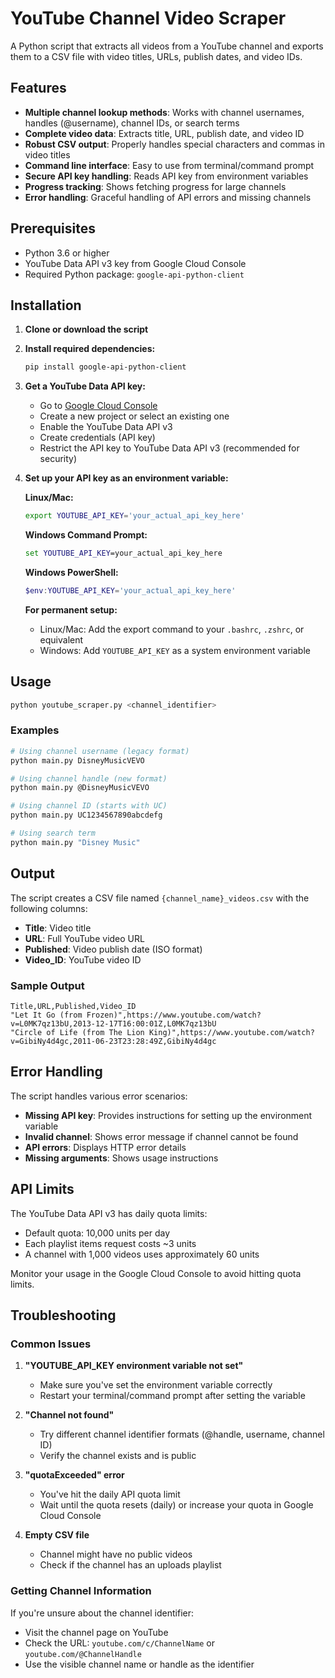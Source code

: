 # YouTube Channel Video Scraper

A Python script that extracts all videos from a YouTube channel and exports them to a CSV file with video titles, URLs, publish dates, and video IDs.

## Features

- **Multiple channel lookup methods**: Works with channel usernames, handles (@username), channel IDs, or search terms
- **Complete video data**: Extracts title, URL, publish date, and video ID
- **Robust CSV output**: Properly handles special characters and commas in video titles
- **Command line interface**: Easy to use from terminal/command prompt
- **Secure API key handling**: Reads API key from environment variables
- **Progress tracking**: Shows fetching progress for large channels
- **Error handling**: Graceful handling of API errors and missing channels

## Prerequisites

- Python 3.6 or higher
- YouTube Data API v3 key from Google Cloud Console
- Required Python package: `google-api-python-client`

## Installation

1. **Clone or download the script**

2. **Install required dependencies:**
   ```bash
   pip install google-api-python-client
   ```

3. **Get a YouTube Data API key:**
   - Go to [Google Cloud Console](https://console.cloud.google.com/)
   - Create a new project or select an existing one
   - Enable the YouTube Data API v3
   - Create credentials (API key)
   - Restrict the API key to YouTube Data API v3 (recommended for security)

4. **Set up your API key as an environment variable:**

   **Linux/Mac:**
   ```bash
   export YOUTUBE_API_KEY='your_actual_api_key_here'
   ```
   
   **Windows Command Prompt:**
   ```cmd
   set YOUTUBE_API_KEY=your_actual_api_key_here
   ```
   
   **Windows PowerShell:**
   ```powershell
   $env:YOUTUBE_API_KEY='your_actual_api_key_here'
   ```

   **For permanent setup:**
   - Linux/Mac: Add the export command to your `.bashrc`, `.zshrc`, or equivalent
   - Windows: Add `YOUTUBE_API_KEY` as a system environment variable

## Usage

```bash
python youtube_scraper.py <channel_identifier>
```

### Examples

```bash
# Using channel username (legacy format)
python main.py DisneyMusicVEVO

# Using channel handle (new format)
python main.py @DisneyMusicVEVO

# Using channel ID (starts with UC)
python main.py UC1234567890abcdefg

# Using search term
python main.py "Disney Music"
```

## Output

The script creates a CSV file named `{channel_name}_videos.csv` with the following columns:

- **Title**: Video title
- **URL**: Full YouTube video URL
- **Published**: Video publish date (ISO format)
- **Video_ID**: YouTube video ID

### Sample Output
```csv
Title,URL,Published,Video_ID
"Let It Go (from Frozen)",https://www.youtube.com/watch?v=L0MK7qz13bU,2013-12-17T16:00:01Z,L0MK7qz13bU
"Circle of Life (from The Lion King)",https://www.youtube.com/watch?v=GibiNy4d4gc,2011-06-23T23:28:49Z,GibiNy4d4gc
```

## Error Handling

The script handles various error scenarios:

- **Missing API key**: Provides instructions for setting up the environment variable
- **Invalid channel**: Shows error message if channel cannot be found
- **API errors**: Displays HTTP error details
- **Missing arguments**: Shows usage instructions

## API Limits

The YouTube Data API v3 has daily quota limits:

- Default quota: 10,000 units per day
- Each playlist items request costs ~3 units
- A channel with 1,000 videos uses approximately 60 units

Monitor your usage in the Google Cloud Console to avoid hitting quota limits.

## Troubleshooting

### Common Issues

1. **"YOUTUBE_API_KEY environment variable not set"**
   - Make sure you've set the environment variable correctly
   - Restart your terminal/command prompt after setting the variable

2. **"Channel not found"**
   - Try different channel identifier formats (@handle, username, channel ID)
   - Verify the channel exists and is public

3. **"quotaExceeded" error**
   - You've hit the daily API quota limit
   - Wait until the quota resets (daily) or increase your quota in Google Cloud Console

4. **Empty CSV file**
   - Channel might have no public videos
   - Check if the channel has an uploads playlist

### Getting Channel Information

If you're unsure about the channel identifier:

- Visit the channel page on YouTube
- Check the URL: `youtube.com/c/ChannelName` or `youtube.com/@ChannelHandle`
- Use the visible channel name or handle as the identifier

